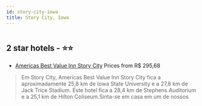 ```yaml
---
id: story-city-iowa
title: Story City, Iowa
---
```


<center><img src="https://i.travelapi.com/hotels/4000000/3380000/3374600/3374547/021f3dc0_z.jpg" alt="" /></center>


##  2 star hotels - ⭐️⭐️

-    [Americas Best Value Inn Story City](https://www.hurb.com/br/aud/https://www.hurb.com/br/hotels/story-city/americas-best-value-inn-story-city-HT-ZWT5?cmp=18055) Prices from R$ 295,68
   > Em Story City, Americas Best Value Inn Story City fica a aproximadamente 25,8 km de Iowa State University e a 27,8 km de Jack Trice Stadium.  Este hotel fica a 28,4 km de Stephens Auditorium e a 25,1 km de Hilton Coliseum.Sinta-se em casa em um de nossos 
